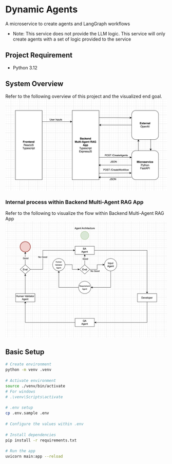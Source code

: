 # Dynamic Agents
A microservice to create agents and LangGraph workflows

* Note: This service does not provide the LLM logic. This service will only create agents with a set of logic provided to the service

## Project Requirement
- Python 3.12

## System Overview
Refer to the following overview of this project and the visualized end goal.
![System Overview](assets/system-overview.png)

### Internal process within Backend Multi-Agent RAG App
Refer to the following to visualize the flow within Backend Multi-Agent RAG App
![Agent Architecture](assets/agent-architecture.png)

## Basic Setup
```bash
# Create environment
python -m venv .venv

# Activate environment
source ./venv/bin/activate
# For windows
# .\venv\Scripts\activate

# .env setup
cp .env.sample .env

# Configure the values within .env

# Install dependencies
pip install -r requirements.txt

# Run the app
uvicorn main:app --reload
```

